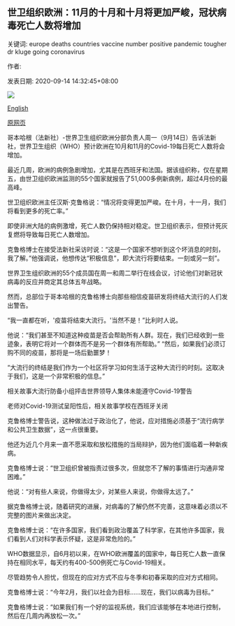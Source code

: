 ## 世卫组织欧洲：11月的十月和十月将更加严峻，冠状病毒死亡人数将增加

关键词: europe deaths countries vaccine number positive pandemic tougher dr kluge going coronavirus

作者: 

发表日期: 2020-09-14 14:32:45+08:00

![](https://www.straitstimes.com/sites/default/files/styles/x_large/public/articles/2020/09/14/eb_october_140920.jpg?itok=GvEGMKDY)

[English](October%2C%20November%20to%20be%20%27tougher%27%20with%20more%20coronavirus%20deaths%3A%20WHO%20Europe.md)

[原网页](https://www.straitstimes.com/world/europe/october-november-to-be-tougher-with-more-coronavirus-deaths-who-europe)

哥本哈根（法新社）-世界卫生组织欧洲分部​​负责人周一（9月14日）告诉法新社，世界卫生组织（WHO）预计欧洲在10月和11月的Covid-19每日死亡人数将会增加。

最近几周，欧洲的病例急剧增加，尤其是在西班牙和法国。据该组织称，仅在星期五，由世卫组织欧洲监测的55个国家就报告了51,000多例新病例，超过4月份的最高峰。

世卫组织欧洲主任汉斯·克鲁格说：“情况将变得更加严峻。在十月，十一月，我们将看到更多的死亡率。”

即使非洲大陆的病例激增，死亡人数仍保持相对稳定。世卫组织表示，但预计死灰复燃将导致每日死亡人数增加。

克鲁格博士在接受法新社采访时说：“这是一个国家不想听到这个坏消息的时刻，我了解。”他强调说，他想传达“积极信息”，即大流行将要结束。一刻或另一刻”。

世界卫生组织欧洲的55个成员国在周一和周二举行在线会议，讨论他们对新冠状病毒的反应并商定其总体五年战略。

然而，总部位于哥本哈根的克鲁格博士向那些相信疫苗研发将终结大流行的人们发出警告。

“我一直都在听，'疫苗将结束大流行。'当然不是！”比利时人说。

他说：“我们甚至不知道这种疫苗是否会帮助所有人群。现在，我们已经收到一些迹象，表明它将对一个群体而不是另一个群体有所帮助。” “然后，如果我们必须订购不同的疫苗，那将是一场后勤噩梦！

“大流行的终结是我们作为一个社区将学习如何生活于这种大流行的时刻。这取决于我们，这是一个非常积极的信息。”

相关故事大流行防备小组抨击世界领导人集体未能遵守Covid-19警告

老师对Covid-19测试呈阳性后，相关故事学校在西班牙关闭

克鲁格博士警告说，这种做法过于政治化了，他说，应对措施必须基于“流行病学和公共卫生数据”，这一点很重要。

他还为近几个月来一直不愿采取和放松措施的当局辩护，因为他们面临着一种新疾病。

克鲁格博士说：“世卫组织曾被指责过很多次，但就您不了解的事情进行沟通非常困难。”

他说：“对有些人来说，你做得太少，对某些人来说，你做得太远了。”

据克鲁格博士说，随着研究的进展，对病毒的了解仍然不完善，这意味着必须以不完整的图片来做出决定。

克鲁格博士说：“在许多国家，我们看到政治覆盖了科学家，在其他许多国家，我们看到人们对科学表示怀疑，这是非常危险的。”

WHO数据显示，自6月初以来，在WHO欧洲覆盖的国家中，每日死亡人数一直保持在相同水平，每天约有400-500例死亡与Covid-19相关。

尽管趋势令人担忧，但现在的应对方式不应与冬季和初春采取的应对方式相同。

克鲁格博士说：“今年2月，我们以社会为目标……现在，我们以病毒为目标。”

克鲁格博士说：“如果我们有一个好的监视系统，我们应该能够在本地进行控制，然后在几周内再放松一次。”